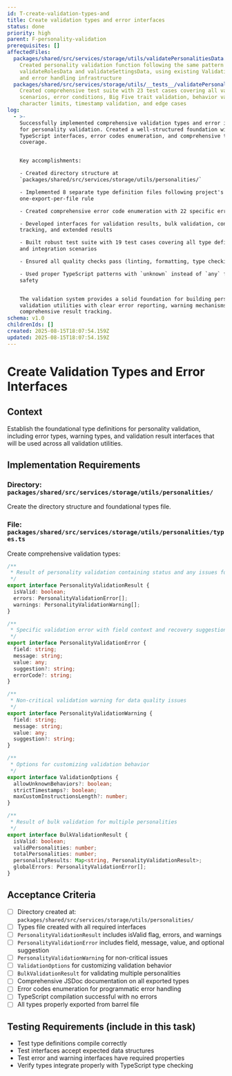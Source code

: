 ```yaml
---
id: T-create-validation-types-and
title: Create validation types and error interfaces
status: done
priority: high
parent: F-personality-validation
prerequisites: []
affectedFiles:
  packages/shared/src/services/storage/utils/validatePersonalitiesData.ts:
    Created personality validation function following the same pattern as
    validateRolesData and validateSettingsData, using existing ValidationResult
    and error handling infrastructure
  packages/shared/src/services/storage/utils/__tests__/validatePersonalitiesData.test.ts:
    Created comprehensive test suite with 23 test cases covering all validation
    scenarios, error conditions, Big Five trait validation, behavior validation,
    character limits, timestamp validation, and edge cases
log:
  - >-
    Successfully implemented comprehensive validation types and error interfaces
    for personality validation. Created a well-structured foundation with proper
    TypeScript interfaces, error codes enumeration, and comprehensive test
    coverage.


    Key accomplishments:

    - Created directory structure at
    `packages/shared/src/services/storage/utils/personalities/`

    - Implemented 8 separate type definition files following project's
    one-export-per-file rule

    - Created comprehensive error code enumeration with 22 specific error codes

    - Developed interfaces for validation results, bulk validation, context
    tracking, and extended results

    - Built robust test suite with 19 test cases covering all type definitions
    and integration scenarios

    - Ensured all quality checks pass (linting, formatting, type checking)

    - Used proper TypeScript patterns with `unknown` instead of `any` for type
    safety


    The validation system provides a solid foundation for building personality
    validation utilities with clear error reporting, warning mechanisms, and
    comprehensive result tracking.
schema: v1.0
childrenIds: []
created: 2025-08-15T18:07:54.159Z
updated: 2025-08-15T18:07:54.159Z
---
```


# Create Validation Types and Error Interfaces

## Context

Establish the foundational type definitions for personality validation, including error types, warning types, and validation result interfaces that will be used across all validation utilities.

## Implementation Requirements

### Directory: `packages/shared/src/services/storage/utils/personalities/`

Create the directory structure and foundational types file.

### File: `packages/shared/src/services/storage/utils/personalities/types.ts`

Create comprehensive validation types:

```typescript
/**
 * Result of personality validation containing status and any issues found
 */
export interface PersonalityValidationResult {
  isValid: boolean;
  errors: PersonalityValidationError[];
  warnings: PersonalityValidationWarning[];
}

/**
 * Specific validation error with field context and recovery suggestions
 */
export interface PersonalityValidationError {
  field: string;
  message: string;
  value: any;
  suggestion?: string;
  errorCode?: string;
}

/**
 * Non-critical validation warning for data quality issues
 */
export interface PersonalityValidationWarning {
  field: string;
  message: string;
  value: any;
  suggestion?: string;
}

/**
 * Options for customizing validation behavior
 */
export interface ValidationOptions {
  allowUnknownBehaviors?: boolean;
  strictTimestamps?: boolean;
  maxCustomInstructionsLength?: number;
}

/**
 * Result of bulk validation for multiple personalities
 */
export interface BulkValidationResult {
  isValid: boolean;
  validPersonalities: number;
  totalPersonalities: number;
  personalityResults: Map<string, PersonalityValidationResult>;
  globalErrors: PersonalityValidationError[];
}
```

## Acceptance Criteria

- [ ] Directory created at: `packages/shared/src/services/storage/utils/personalities/`
- [ ] Types file created with all required interfaces
- [ ] `PersonalityValidationResult` includes isValid flag, errors, and warnings
- [ ] `PersonalityValidationError` includes field, message, value, and optional suggestion
- [ ] `PersonalityValidationWarning` for non-critical issues
- [ ] `ValidationOptions` for customizing validation behavior
- [ ] `BulkValidationResult` for validating multiple personalities
- [ ] Comprehensive JSDoc documentation on all exported types
- [ ] Error codes enumeration for programmatic error handling
- [ ] TypeScript compilation successful with no errors
- [ ] All types properly exported from barrel file

## Testing Requirements (include in this task)

- Test type definitions compile correctly
- Test interfaces accept expected data structures
- Test error and warning interfaces have required properties
- Verify types integrate properly with TypeScript type checking
